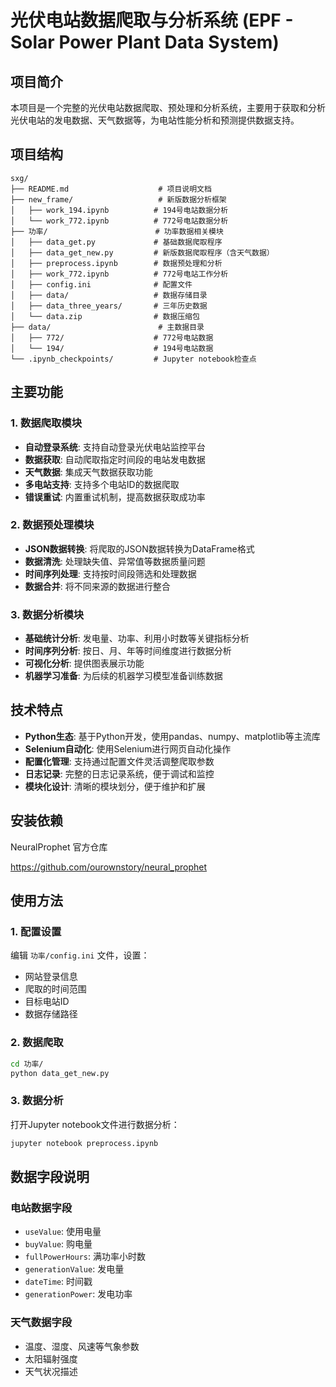 # 光伏电站数据爬取与分析系统 (EPF - Solar Power Plant Data System)

## 项目简介

本项目是一个完整的光伏电站数据爬取、预处理和分析系统，主要用于获取和分析光伏电站的发电数据、天气数据等，为电站性能分析和预测提供数据支持。

## 项目结构

```
sxg/
├── README.md                    # 项目说明文档
├── new_frame/                   # 新版数据分析框架
│   ├── work_194.ipynb          # 194号电站数据分析
│   └── work_772.ipynb          # 772号电站数据分析
├── 功率/                        # 功率数据相关模块
│   ├── data_get.py             # 基础数据爬取程序
│   ├── data_get_new.py         # 新版数据爬取程序（含天气数据）
│   ├── preprocess.ipynb        # 数据预处理和分析
│   ├── work_772.ipynb          # 772号电站工作分析
│   ├── config.ini              # 配置文件
│   ├── data/                   # 数据存储目录
│   ├── data_three_years/       # 三年历史数据
│   └── data.zip                # 数据压缩包
├── data/                        # 主数据目录
│   ├── 772/                    # 772号电站数据
│   └── 194/                    # 194号电站数据
└── .ipynb_checkpoints/         # Jupyter notebook检查点
```

## 主要功能

### 1. 数据爬取模块
- **自动登录系统**: 支持自动登录光伏电站监控平台
- **数据获取**: 自动爬取指定时间段的电站发电数据
- **天气数据**: 集成天气数据获取功能
- **多电站支持**: 支持多个电站ID的数据爬取
- **错误重试**: 内置重试机制，提高数据获取成功率

### 2. 数据预处理模块
- **JSON数据转换**: 将爬取的JSON数据转换为DataFrame格式
- **数据清洗**: 处理缺失值、异常值等数据质量问题
- **时间序列处理**: 支持按时间段筛选和处理数据
- **数据合并**: 将不同来源的数据进行整合

### 3. 数据分析模块
- **基础统计分析**: 发电量、功率、利用小时数等关键指标分析
- **时间序列分析**: 按日、月、年等时间维度进行数据分析
- **可视化分析**: 提供图表展示功能
- **机器学习准备**: 为后续的机器学习模型准备训练数据

## 技术特点

- **Python生态**: 基于Python开发，使用pandas、numpy、matplotlib等主流库
- **Selenium自动化**: 使用Selenium进行网页自动化操作
- **配置化管理**: 支持通过配置文件灵活调整爬取参数
- **日志记录**: 完整的日志记录系统，便于调试和监控
- **模块化设计**: 清晰的模块划分，便于维护和扩展

## 安装依赖

NeuralProphet 官方仓库

https://github.com/ourownstory/neural_prophet



## 使用方法

### 1. 配置设置
编辑 `功率/config.ini` 文件，设置：
- 网站登录信息
- 爬取的时间范围
- 目标电站ID
- 数据存储路径

### 2. 数据爬取
```bash
cd 功率/
python data_get_new.py
```

### 3. 数据分析
打开Jupyter notebook文件进行数据分析：
```bash
jupyter notebook preprocess.ipynb
```

## 数据字段说明

### 电站数据字段
- `useValue`: 使用电量
- `buyValue`: 购电量
- `fullPowerHours`: 满功率小时数
- `generationValue`: 发电量
- `dateTime`: 时间戳
- `generationPower`: 发电功率

### 天气数据字段
- 温度、湿度、风速等气象参数
- 太阳辐射强度
- 天气状况描述


